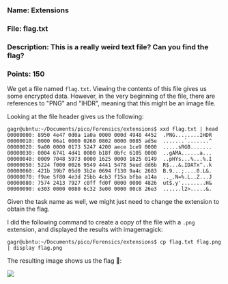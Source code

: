 ### Name: Extensions
### File: flag.txt
### Description: This is a really weird text file? Can you find the flag?
### Points: 150

We get a file named `flag.txt`. Viewing the contents of this file gives us some encrypted data.
However, in the very beginning of the file, there are references to "PNG" and "IHDR", meaning that this might be 
an image file. 

Looking at the file header gives us the following: 

```console 
gagr@ubntu:~/Documents/pico/Forensics/extensions$ xxd flag.txt | head
00000000: 8950 4e47 0d0a 1a0a 0000 000d 4948 4452  .PNG........IHDR
00000010: 0000 06a1 0000 0260 0802 0000 0085 ad5e  .......`.......^
00000020: 9a00 0000 0173 5247 4200 aece 1ce9 0000  .....sRGB.......
00000030: 0004 6741 4d41 0000 b18f 0bfc 6105 0000  ..gAMA......a...
00000040: 0009 7048 5973 0000 1625 0000 1625 0149  ..pHYs...%...%.I
00000050: 5224 f000 0026 9549 4441 5478 5eed dd6b  R$...&.IDATx^..k
00000060: 421b 39b7 05d0 3b2e 0694 f130 9a4c 2683  B.9...;....0.L&.
00000070: f9ae 5f80 4e3d 25bb 4cb3 f15a bfba a14a  .._.N=%.L..Z...J
00000080: 7574 2413 7927 c0ff fd0f 0000 0000 4826  ut$.y'........H&
00000090: e303 0000 0080 6c32 3e00 0000 00c8 26e3  ......l2>.....&.
```

Given the task name as well, we might just need to change the extension to obtain the flag.

I did the following command to create a copy of the file with a `.png` extension, and displayed the results
with imagemagick: 

```console
gagr@ubntu:~/Documents/pico/Forensics/extensions$ cp flag.txt flag.png | display flag.png
```

The resulting image shows us the flag 🚩:

![](flag)
